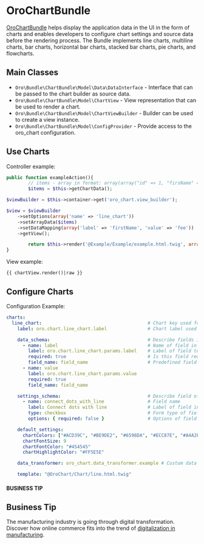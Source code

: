 <a id="bundle-docs-platform-chart-bundle"></a>

# OroChartBundle

<a href="https://github.com/oroinc/platform/tree/5.1/src/Oro/Bundle/ChartBundle" target="_blank">OroChartBundle</a> helps display the application data in the UI in the form of charts and enables developers to configure chart settings and source data before the rendering process. The Bundle implements line charts, multiline charts, bar charts, horizontal bar charts, stacked bar charts, pie charts, and flowcharts.

## Main Classes

* `Oro\Bundle\ChartBundle\Model\Data\DataInterface` - Interface that can be passed to the chart builder as source data.
* `Oro\Bundle\ChartBundle\Model\ChartView` - View representation that can be used to render a chart.
* `Oro\Bundle\ChartBundle\Model\ChartViewBuilder` - Builder can be used to create a view instance.
* `Oro\Bundle\ChartBundle\Model\ConfigProvider` - Provide access to the oro_chart configuration.

## Use Charts

Controller example:

```php
public function exampleAction(){
        // items - array in format: array(array("id" => 1, "firsName" => 'Alex', "fee" => 42), ...)
        $items = $this->getChartData();

$viewBuilder = $this->container->get('oro_chart.view_builder');

$view = $viewBuilder
    ->setOptions(array('name' => 'line_chart'))
    ->setArrayData($items)
    ->setDataMapping(array('label' => 'firstName', 'value' => 'fee'))
    ->getView();

        return $this->render('@Example/Example/example.html.twig', array('chartView' => $view));
}
```

View example:

```none
{{ chartView.render()|raw }}
```

## Configure Charts

Configuration Example:

```yaml
charts:
  line_chart:                                       # Chart key used for identify chart type (line_chart in example below)
    label: oro.chart.line_chart.label               # Chart label used for text representation of chart type

    data_schema:                                    # Describe fields in data array
      - name: label                                 # Name of field in data array
        label: oro.chart.line_chart.params.label    # Label of field to use in chart form
        required: true                              # Is this field required
        field_name: field_name                      # Predefined field name for non-abstract charts, optional
      - name: value
        label: oro.chart.line_chart.params.value
        required: true
        field_name: field_name

    settings_schema:                                # Describe field of chart settings form
      - name: connect_dots_with_line                # Field name
        label: Connect dots with line               # Label of field in form
        type: checkbox                              # Form type of field
        options: { required: false }                # Options of field form type

    default_settings:
      chartColors: ["#ACD39C", "#BE9DE2", "#6598DA", "#ECC87E", "#A4A2F6", "#6487BF", "#65BC87", "#8985C2", "#ECB574", "#84A377"]
      chartFontSize: 9
      chartFontColor: "#454545"
      chartHighlightColor: "#FF5E5E"

    data_transformer: oro_chart.data_transformer.example # Custom data transformer

    template: "@OroChart/Chart/line.html.twig"
```

#### BUSINESS TIP
## Business Tip

The manufacturing industry is going through digital transformation. Discover how online commerce fits into the trend of <a href="https://oroinc.com/b2b-ecommerce/blog/digital-transformation-in-manufacturing/" target="_blank">digitalization in manufacturing</a>.

<!-- Frontend -->
